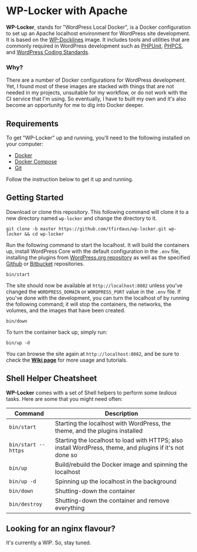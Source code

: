# WP-Locker with Apache

**WP-Locker**, stands for "WordPress Local Docker", is a Docker configuration to set up an Apache localhost environment for WordPress site development. It is based on the [WP-Docklines](https://github.com/tfirdaus/wp-docklines) image. It includes tools and utilities that are commonly required in WordPress development such as [PHPUnit](https://phpunit.de/), [PHPCS](https://github.com/squizlabs/PHP_CodeSniffer), and [WordPress Coding Standards](https://github.com/WordPress-Coding-Standards/WordPress-Coding-Standards).

### Why?
There are a number of Docker configurations for WordPress development. Yet, I found most of these images are stacked with things that are not needed in my projects, unsuitable for my workflow, or do not work with the CI service that I'm using. So eventually, I have to built my own and it's also become an opportunity for me to dig into Docker deeper.

## Requirements

To get "WP-Locker" up and running, you'll need to the following installed on your computer:

- [Docker](https://www.docker.com/)
- [Docker Compose](https://docs.docker.com/compose/)
- [Git](https://git-scm.com/)

Follow the instruction below to get it up and running.

## Getting Started

Download or clone this repository. This following command will clone it to a new directory named `wp-locker` and change the directory to it.

```
git clone -b master https://github.com/tfirdaus/wp-locker.git wp-locker && cd wp-locker
```

Run the following command to start the localhost. It will build the containers up, install WordPress Core with the default configuration in the `.env` file, installing the plugins from [WordPress.org repository](https://wordpress.org/plugins/) as well as the specified [Github](https://github.com/) or [Bitbucket](https://bitbucket.org/) repositories.

```
bin/start
```

The site should now be available at `http://localhost:8082` unless you've changed the `WORDPRESS_DOMAIN` or `WORDPRESS_PORT` value in the `.env` file. If you've done with the development, you can turn the localhost of by running the following command; it will stop the containers, the networks, the volumes, and the images that have been created.

```
bin/down
```

To turn the container back up, simply run:

```
bin/up -d
```

You can browse the site again at `http://localhost:8082`, and be sure to check the **[Wiki page](https://github.com/tfirdaus/wp-locker/wiki)** for more usage and tutorials.

## Shell Helper Cheatsheet

**WP-Locker** comes with a set of Shell helpers to perform some _tedious_ tasks. Here are some that you might need often:

| Command | Description |
| --- | --- |
| `bin/start` | Starting the localhost with WordPress, the theme, and the plugins installed |
| `bin/start --https` | Starting the localhost to load with HTTPS; also install WordPress, theme, and plugins if it's not done so |
| `bin/up` | Build/rebuild the Docker image and spinning the localhost |
| `bin/up -d` | Spinning up the localhost in the background |
| `bin/down` | Shutting-down the container |
| `bin/destroy` | Shutting-down the container and remove everything |

## Looking for an nginx flavour?

It's currently a WIP. So, stay tuned.
